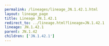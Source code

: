 ```yaml
---
permalink: /lineages/lineage_JN.1.42.1.html
layout: lineage_page
title: Lineage JN.1.42.1
redirect_to: ../lineage.html?lineage=JN.1.42.1
lineage: JN.1.42.1
parent: JN.1.42
children: ['JN.1.42.1']
---
```

